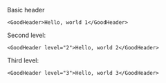 Basic header
```(jsx)
<GoodHeader>Hello, world 1</GoodHeader>
```

Second level:
```(jsx)
<GoodHeader level="2">Hello, world 2</GoodHeader>
```

Third level:
```(jsx)
<GoodHeader level="3">Hello, world 3</GoodHeader>
```

